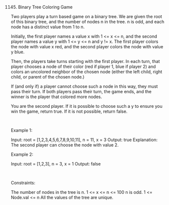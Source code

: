 1145. Binary Tree Coloring Game

Two players play a turn based game on a binary tree. We are given the root of this binary tree, and the number of nodes n in the tree. n is odd, and each node has a distinct value from 1 to n.

Initially, the first player names a value x with 1 <= x <= n, and the second player names a value y with 1 <= y <= n and y != x. The first player colors the node with value x red, and the second player colors the node with value y blue.

Then, the players take turns starting with the first player. In each turn, that player chooses a node of their color (red if player 1, blue if player 2) and colors an uncolored neighbor of the chosen node (either the left child, right child, or parent of the chosen node.)

If (and only if) a player cannot choose such a node in this way, they must pass their turn. If both players pass their turn, the game ends, and the winner is the player that colored more nodes.

You are the second player. If it is possible to choose such a y to ensure you win the game, return true. If it is not possible, return false.

 

Example 1:

Input: root = [1,2,3,4,5,6,7,8,9,10,11], n = 11, x = 3
Output: true
Explanation: The second player can choose the node with value 2.


Example 2:

Input: root = [1,2,3], n = 3, x = 1
Output: false


 

Constraints:

The number of nodes in the tree is n.
1 <= x <= n <= 100
n is odd.
1 <= Node.val <= n
All the values of the tree are unique.